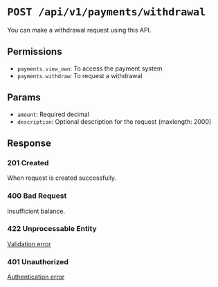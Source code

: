 # `POST /api/v1/payments/withdrawal`
You can make a withdrawal request using this API.


## Permissions

- `payments.view_own`: To access the payment system
- `payments.withdraw`: To request a withdrawal

## Params

- `amount`: Required decimal
- `description`: Optional description for the request (maxlength: 2000)

## Response

### 201 Created
When request is created successfully.

### 400 Bad Request
Insufficient balance.

### 422 Unprocessable Entity
[Validation error](../_globals/validation-errors.md)

### 401 Unauthorized
[Authentication error](../_globals/authentication-errors.md)
